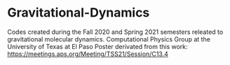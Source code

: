 # Gravitational-Dynamics
Codes created during the Fall 2020 and Spring 2021 semesters releated to gravitational molecular dynamics. Computational Physics Group at the University of Texas at El Paso
Poster derivated from this work: https://meetings.aps.org/Meeting/TSS21/Session/C13.4
